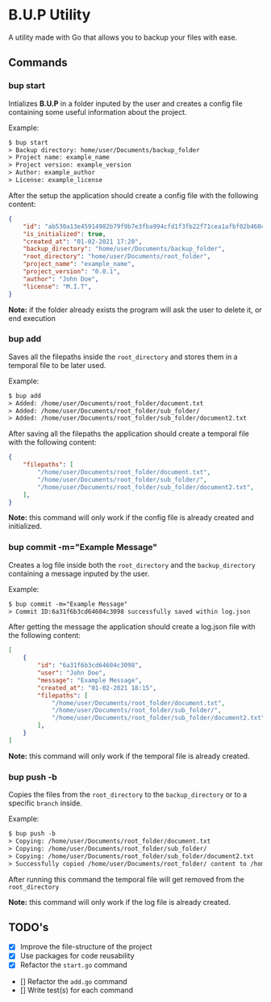 # B.U.P Utility

A utility made with Go that allows you to backup your files with ease.

## Commands

### **bup start**

Intializes **B.U.P** in a folder inputed by the user and creates a config file
containing some useful information about the project.

Example:

```txt
$ bup start
> Backup directory: home/user/Documents/backup_folder
> Project name: example_name
> Project version: example_version
> Author: example_author
> License: example_license
```

After the setup the application should create a config file with the following content:

```json
{
    "id": "ab530a13e45914982b79f9b7e3fba994cfd1f3fb22f71cea1afbf02b460c6d1d",
    "is_initialized": true,
    "created_at": "01-02-2021 17:20",    
    "backup_directory": "home/user/Documents/backup_folder",
    "root_directory": "home/user/Documents/root_folder",
    "project_name": "example_name",
    "project_version": "0.0.1",
    "author": "John Doe",
    "license": "M.I.T",
}
```

**Note:** if the folder already exists the program will ask the user to delete it, or end execution

### **bup add**

Saves all the filepaths inside the `root_directory` and stores them in a temporal file to be later used.

Example:

```txt
$ bup add
> Added: /home/user/Documents/root_folder/document.txt
> Added: /home/user/Documents/root_folder/sub_folder/
> Added: /home/user/Documents/root_folder/sub_folder/document2.txt
```

After saving all the filepaths the application should create a temporal file with the following content:

```json
{
    "filepaths": [
        "/home/user/Documents/root_folder/document.txt",
        "/home/user/Documents/root_folder/sub_folder/",
        "/home/user/Documents/root_folder/sub_folder/document2.txt",
    ],
}

```

**Note:** this command will only work if the config file is already created and initialized.

### **bup commit -m="Example Message"**

Creates a log file inside both the `root_directory` and the `backup_directory` containing a message inputed by the user.

Example:

```txt
$ bup commit -m="Example Message"
> Commit ID:6a31f6b3cd64604c3098 successfully saved within log.json
```

After getting the message the application should create a log.json file with the following content:

```json
[
    {
        "id": "6a31f6b3cd64604c3098",
        "user": "John Doe",
        "message": "Example Message",
        "created_at": "01-02-2021 18:15",
        "filepaths": [
            "/home/user/Documents/root_folder/document.txt",
            "/home/user/Documents/root_folder/sub_folder/",
            "/home/user/Documents/root_folder/sub_folder/document2.txt",
        ],
    }
]
```

**Note:** this command will only work if the temporal file is already created.

### **bup push -b**

Copies the files from the `root_directory` to the `backup_directory` or to a specific `branch` inside.

Example:

```txt
$ bup push -b
> Copying: /home/user/Documents/root_folder/document.txt
> Copying: /home/user/Documents/root_folder/sub_folder/
> Copying: /home/user/Documents/root_folder/sub_folder/document2.txt
> Successfully copied /home/user/Documents/root_folder/ content to /home/user/Documents/backup_folder/
```

After running this command the temporal file will get removed from the `root_directory`

**Note:** this command will only work if the log file is already created.

## TODO's

- [x] Improve the file-structure of the project
- [x] Use packages for code reusability
- [x] Refactor the `start.go` command
- [] Refactor the `add.go` command
- [] Write test(s) for each command
